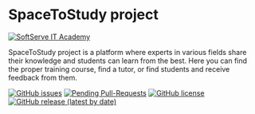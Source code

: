# SpaceToStudy project

<a href="https://softserve.academy/"><img src="https://github.com/ita-social-projects/SpaceToStudy-Client/blob/main/photo.jpg" title="SoftServe IT Academy" alt="SoftServe IT Academy"></a>



SpaceToStudy project is a platform where experts in various fields share their knowledge and students can learn from the best. Here you can find the proper training course, find a tutor, or find students and receive feedback from them.


[![GitHub issues](https://img.shields.io/github/issues/ita-social-projects/SpaceToStudy-Client)](https://github.com/ita-social-projects/SpaceToStudy-Client/issues)
[![Pending Pull-Requests](https://img.shields.io/github/issues-pr/ita-social-projects/SpaceToStudy-Client?style=flat-square)](https://github.com/ita-social-projects/SpaceToStudy-Client/pulls)
[![GitHub license](https://img.shields.io/github/license/ita-social-projects/SpaceToStudy-Client)](https://github.com/ita-social-projects/SpaceToStudy-Client/blob/LICENSE)
[![GitHub release (latest by date)](https://img.shields.io/github/v/release/horondi/horondi_client_fe)](https://s2s-front-stage.azurewebsites.net/)
